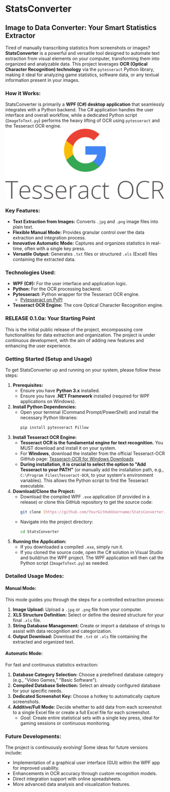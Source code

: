 # StatsConverter

## Image to Data Converter: Your Smart Statistics Extractor

Tired of manually transcribing statistics from screenshots or images? **StatsConverter** is a powerful and versatile tool designed to automate text extraction from visual elements on your computer, transforming them into organized and analyzable data. This project leverages **OCR (Optical Character Recognition) technology** via the `pytesseract` Python library, making it ideal for analyzing game statistics, software data, or any textual information present in your images.

### How it Works:

StatsConverter is primarily a **WPF (C#) desktop application** that seamlessly integrates with a Python backend. The C# application handles the user interface and overall workflow, while a dedicated Python script (`ImageToText.py`) performs the heavy lifting of OCR using `pytesseract` and the Tesseract OCR engine.
<img src="https://github.com/Luca00IT/icons/blob/main/Tesseract_OCR_logo_(Google).png" width="500" />

### Key Features:

* **Text Extraction from Images:** Converts `.jpg` and `.png` image files into plain text.
* **Flexible Manual Mode:** Provides granular control over the data extraction and integration process.
* **Innovative Automatic Mode:** Captures and organizes statistics in real-time, often with a single key press.
* **Versatile Output:** Generates `.txt` files or structured `.xls` (Excel) files containing the extracted data.

### Technologies Used:

* **WPF (C#):** For the user interface and application logic.
* **Python:** For the OCR processing backend.
* **Pytesseract:** Python wrapper for the Tesseract OCR engine.
    * [Pytesseract on PyPI](https://pypi.org/project/pytesseract/)
* **Tesseract OCR Engine:** The core Optical Character Recognition engine.

### RELEASE 0.1.0a: Your Starting Point

This is the initial public release of the project, encompassing core functionalities for data extraction and organization. The project is under continuous development, with the aim of adding new features and enhancing the user experience.

### Getting Started (Setup and Usage)

To get StatsConverter up and running on your system, please follow these steps:

1.  **Prerequisites:**
    * Ensure you have **Python 3.x** installed.
    * Ensure you have **.NET Framework** installed (required for WPF applications on Windows).
2.  **Install Python Dependencies:**
    * Open your terminal (Command Prompt/PowerShell) and install the necessary Python libraries:
        ```bash
        pip install pytesseract Pillow
        ```
3.  **Install Tesseract OCR Engine:**
    * **Tesseract OCR is the fundamental engine for text recognition.** You MUST download and install it on your system.
    * For **Windows**, download the installer from the official Tesseract-OCR GitHub page: [Tesseract-OCR for Windows Downloads](https://github.com/UB-Mannheim/tesseract/wiki/Downloads)
    * **During installation, it is crucial to select the option to "Add Tesseract to your PATH"** (or manually add the installation path, e.g., `C:\Program Files\Tesseract-OCR`, to your system's environment variables). This allows the Python script to find the Tesseract executable.
4.  **Download/Clone the Project:**
    * Download the compiled WPF `.exe` application (if provided in a release) or clone this GitHub repository to get the source code:
        ```bash
        git clone [https://github.com/YourGitHubUsername/StatsConverter.git](https://github.com/YourGitHubUsername/StatsConverter.git)
        ```
    * Navigate into the project directory:
        ```bash
        cd StatsConverter
        ```
5.  **Running the Application:**
    * If you downloaded a compiled `.exe`, simply run it.
    * If you cloned the source code, open the C# solution in Visual Studio and build/run the WPF project. The WPF application will then call the Python script (`ImageToText.py`) as needed.

### Detailed Usage Modes:

#### Manual Mode:

This mode guides you through the steps for a controlled extraction process:

1.  **Image Upload:** Upload a `.jpg` or `.png` file from your computer.
2.  **XLS Structure Definition:** Select or define the desired structure for your final `.xls` file.
3.  **String Database Management:** Create or import a database of strings to assist with data recognition and categorization.
4.  **Output Download:** Download the `.txt` or `.xls` file containing the extracted and organized text.

#### Automatic Mode:

For fast and continuous statistics extraction:

1.  **Database Category Selection:** Choose a predefined database category (e.g., "Video Games," "Basic Software").
2.  **Compiled Database Selection:** Select an already configured database for your specific needs.
3.  **Dedicated Screenshot Key:** Choose a hotkey to automatically capture screenshots.
4.  **Additive/Full Mode:** Decide whether to add data from each screenshot to a single Excel file or create a full Excel file for each screenshot.
    * *Goal:* Create entire statistical sets with a single key press, ideal for gaming sessions or continuous monitoring.

### Future Developments:

The project is continuously evolving! Some ideas for future versions include:

* Implementation of a graphical user interface (GUI) within the WPF app for improved usability.
* Enhancements in OCR accuracy through custom recognition models.
* Direct integration support with online spreadsheets.
* More advanced data analysis and visualization features.
